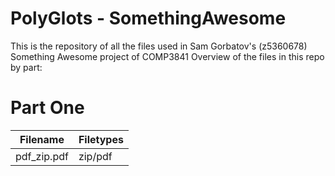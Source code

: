 # PolyGlots - SomethingAwesome
This is the repository of all the files used in Sam Gorbatov's (z5360678) Something Awesome project of COMP3841
Overview of the files in this repo by part:

# Part One

| Filename | Filetypes |
| --- | --- |
| pdf_zip.pdf | zip/pdf |

